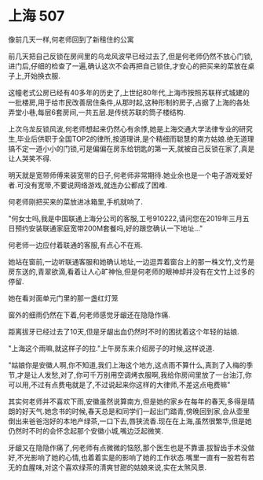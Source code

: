 # 上海 507

像前几天一样,何老师回到了新租住的公寓

前几天把自己反锁在房间里的乌龙风波早已经过去了,但是何老师仍然不放心门锁,
进门后,仔细的检查了一遍,确认这次不会再把自己锁住,才安心的把买来的菜放在桌子上,开始换衣服.

这幢老式公房已经有40多年的历史了,上世纪80年代,上海市按照苏联样式城建的一批楼房,用于给市民改善居住条件,从那时起,这种形制的房子,占据了上海的各处弄堂小巷,每层6套房间,一共五层.是传统苏联的筒子楼结构.

上次乌龙反锁风波,何老师想起来仍然心有余悸,她是上海交通大学法律专业的研究生,毕业后供职于全国TOP2的律所,按道理讲,是个精细而聪慧的南方姑娘.绝无道理搞不定一道小小的门锁,可是偏偏在房东给钥匙的第一天,就被自己反锁在家了,真是让人哭笑不得.

明天就是宽带师傅来装宽带的日子,何老师非常期待.她业余也是一个电子游戏爱好者.可没有宽带,不要说网络游戏,就连办公都成了困难.

何老师刚把买来的菜放进冰箱里,手机就响了.

"何女士吗,我是中国联通上海分公司的客服,工号910222,请问您在2019年三月五日预约安装联通家庭宽带200M套餐吗,好的跟您确认一下地址..."

何老师一边应付着联通的客服,有点心不在焉.

她站在窗前,一边听联通客服和她确认地址,一边逗弄着窗台上的那一株文竹,文竹是房东送的,青翠欲滴,看着让人心旷神怡,但是何老师的眼神却并没有在文竹上过多的停留.

她在看对面单元门里的那一盏红灯笼

窗外的细雨仍然在下着,何老师感觉牙龈还在隐隐作痛.

距离拔牙已经过去了10天,但是牙龈出血仍然时不时的困扰着这个年轻的姑娘.

"上海这个雨嘛,就这样子的拉."上午房东来介绍房子的时候,这样说道.

"姑娘你是安徽人啊,你不知道,我们上海这个地方,这点雨不算什么,真到了入梅的季节,才是让人发愁,对了,你可千万别用空调烤衣服啊,我给你房间里放了一台油汀,你可以用,不过有点费电就是了,不过说起来你这样的大律师,不差这点电费嘛"

其实何老师并不喜欢下雨,安徽虽然说算南方,但是她的家乡在每年的春天,多得是晴朗的好天气.她念书的时候,春天总是和同学们一起出门踏青,傍晚回到家,会从壶里倒出来爸爸泡好的本地产绿茶,一口下去,唇狭流香.现在在上海,虽然很繁华,但是她仍然时不时的会怀念起那个安徽小城,嘴边泛起微笑.

牙龈又在隐隐作痛了,何老师有点微微的恼怒,那个医生也是不靠谱.拔智齿手术没做好,不光影响了她的心情,也着着实是的影响了她的工作状态.嘴里一直有一股若有若无的血腥味,对这个喜欢绿茶的清爽甘甜的姑娘来说,实在太煞风景.